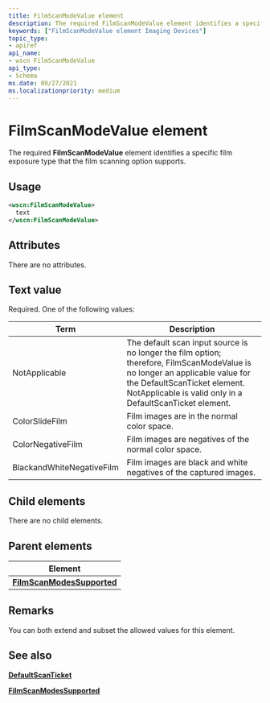 ```yaml
---
title: FilmScanModeValue element
description: The required FilmScanModeValue element identifies a specific film exposure type that the film scanning option supports.
keywords: ["FilmScanModeValue element Imaging Devices"]
topic_type:
- apiref
api_name:
- wscn FilmScanModeValue
api_type:
- Schema
ms.date: 09/27/2021
ms.localizationpriority: medium
---
```


# FilmScanModeValue element

The required **FilmScanModeValue** element identifies a specific film exposure type that the film scanning option supports.

## Usage

```xml
<wscn:FilmScanModeValue>
  text
</wscn:FilmScanModeValue>
```

## Attributes

There are no attributes.

## Text value

Required. One of the following values:

| Term | Description |
|--|--|
| NotApplicable | The default scan input source is no longer the film option; therefore, FilmScanModeValue is no longer an applicable value for the DefaultScanTicket element. NotApplicable is valid only in a DefaultScanTicket element. |
| ColorSlideFilm | Film images are in the normal color space. |
| ColorNegativeFilm | Film images are negatives of the normal color space. |
| BlackandWhiteNegativeFilm | Film images are black and white negatives of the captured images. |

## Child elements

There are no child elements.

## Parent elements

| Element |
|--|
| [**FilmScanModesSupported**](filmscanmodessupported.md) |

## Remarks

You can both extend and subset the allowed values for this element.

## See also

[**DefaultScanTicket**](defaultscanticket.md)

[**FilmScanModesSupported**](filmscanmodessupported.md)
